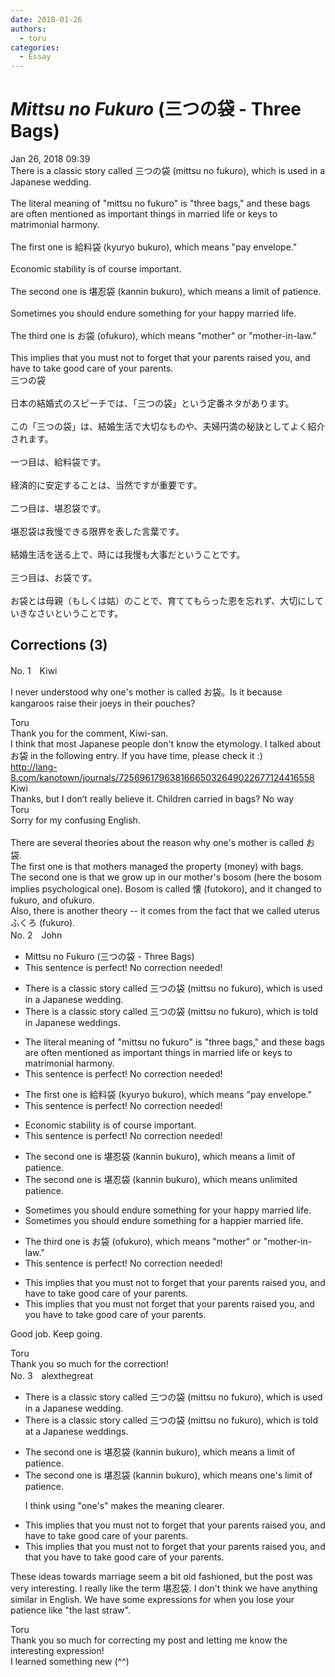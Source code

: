 ```yaml
---
date: 2018-01-26
authors:
  - toru
categories:
  - Essay
---
```


<h1 id="subject_show"><strong><em>Mittsu no Fukuro</strong></em> (三つの袋 - Three Bags)</h1>
<div class="date">Jan 26, 2018 09:39</div>
<div id="post"><div id="body_show_ori">
There is a classic story called 三つの袋 (mittsu no fukuro), which is used in a Japanese wedding.<br/><br/>The literal meaning of "mittsu no fukuro" is "three bags," and these bags are often mentioned as important things in married life or keys to matrimonial harmony.<br/><br/>The first one is 給料袋 (kyuryo bukuro), which means "pay envelope."<br/><br/>Economic stability is of course important.<br/><br/>The second one is 堪忍袋 (kannin bukuro), which means a limit of patience.<br/><br/>Sometimes you should endure something for your happy married life.<br/><br/>The third one is お袋 (ofukuro), which means "mother" or "mother-in-law."<br/><br/>This implies that you must not to forget that your parents raised you, and have to take good care of your parents.
</div></div>

<!-- more -->

<div id="post_ja"><div id="body_show_mo">
三つの袋<br/><br/>日本の結婚式のスピーチでは、「三つの袋」という定番ネタがあります。<br/><br/>この「三つの袋」は、結婚生活で大切なものや、夫婦円満の秘訣としてよく紹介されます。<br/><br/>一つ目は、給料袋です。<br/><br/>経済的に安定することは、当然ですが重要です。<br/><br/>二つ目は、堪忍袋です。<br/><br/>堪忍袋は我慢できる限界を表した言葉です。<br/><br/>結婚生活を送る上で、時には我慢も大事だということです。<br/><br/>三つ目は、お袋です。<br/><br/>お袋とは母親（もしくは姑）のことで、育ててもらった恩を忘れず、大切にしていきなさいということです。
</div></div>

## Corrections (3)
<div id="block"><div class="first_name"> No. 1　<span class="just_name">Kiwi</span></div><div id="block2">
<p class="comment_small">
 I never understood why one's mother is called お袋。Is it because kangaroos raise their joeys in their pouches?
</p>

</div><div class="name"><span class="just_name">Toru</span><br>
Thank you for the comment, Kiwi-san.<br/>I think that most Japanese people don't know the etymology. I talked about お袋 in the following entry. If you have time, please check it :)<br/><a href="http://lang-8.com/kanotown/journals/72569617963816665032649022677124416558" target="_blank">http://lang-8.com/kanotown/journals/72569617963816665032649022677124416558</a>
</div>
<div class="name"><span class="just_name">Kiwi</span><br>
Thanks, but I don’t really believe it. Children carried in bags? No way
</div>
<div class="name"><span class="just_name">Toru</span><br>
Sorry for my confusing English.<br/><br/>There are several theories about the reason why one's mother is called お袋.<br/>The first one is that mothers managed the property (money) with bags.<br/>The second one is that we grow up in our mother's bosom (here the bosom implies psychological one). Bosom is called 懐 (futokoro), and it changed to fukuro, and ofukuro.<br/>Also, there is another theory -- it comes from the fact that we called uterus ふくろ (fukuro).
</div>
</div>
<div id="block"><div class="first_name"> No. 2　<span class="just_name">John</span></div><div id="block2">
<ul class="correction_field">
<li class="incorrect">Mittsu no Fukuro (三つの袋 - Three Bags)</li>
<li class="corrected perfect">This sentence is perfect! No correction needed!</li>
</ul>
<ul class="correction_field">
<li class="incorrect">There is a classic story called 三つの袋 (mittsu no fukuro), which is used in a Japanese wedding.</li>
<li class="corrected correct">
There is a classic story called 三つの袋 (mittsu no fukuro), which is told in Japanese weddings.
</li>
</ul>
<ul class="correction_field">
<li class="incorrect">The literal meaning of "mittsu no fukuro" is "three bags," and these bags are often mentioned as important things in married life or keys to matrimonial harmony.</li>
<li class="corrected perfect">This sentence is perfect! No correction needed!</li>
</ul>
<ul class="correction_field">
<li class="incorrect">The first one is 給料袋 (kyuryo bukuro), which means "pay envelope."</li>
<li class="corrected perfect">This sentence is perfect! No correction needed!</li>
</ul>
<ul class="correction_field">
<li class="incorrect">Economic stability is of course important.</li>
<li class="corrected perfect">This sentence is perfect! No correction needed!</li>
</ul>
<ul class="correction_field">
<li class="incorrect">The second one is 堪忍袋 (kannin bukuro), which means a limit of patience.</li>
<li class="corrected correct">
The second one is 堪忍袋 (kannin bukuro), which means unlimited patience.
</li>
</ul>
<ul class="correction_field">
<li class="incorrect">Sometimes you should endure something for your happy married life.</li>
<li class="corrected correct">
Sometimes you should endure something for a happier married life.
</li>
</ul>
<ul class="correction_field">
<li class="incorrect">The third one is お袋 (ofukuro), which means "mother" or "mother-in-law."</li>
<li class="corrected perfect">This sentence is perfect! No correction needed!</li>
</ul>
<ul class="correction_field">
<li class="incorrect">This implies that you must not to forget that your parents raised you, and have to take good care of your parents.</li>
<li class="corrected correct">
This implies that you must not forget that your parents raised you, and you have to take good care of your parents.
</li>
</ul>
<p class="comment_small">
 Good job.  Keep going.
</p>

</div><div class="name"><span class="just_name">Toru</span><br>
Thank you so much for the correction!
</div>
</div>
<div id="block"><div class="first_name"> No. 3　<span class="just_name">alexthegreat</span></div><div id="block2">
<ul class="correction_field">
<li class="incorrect">There is a classic story called 三つの袋 (mittsu no fukuro), which is used in a Japanese wedding.</li>
<li class="corrected correct">
There is a classic story called 三つの袋 (mittsu no fukuro), which is <span class="f_blue">told at</span> <span class="sline"><span class="f_red">a</span></span> Japanese wedding<span class="f_blue">s</span>.
</li>
</ul>
<ul class="correction_field">
<li class="incorrect">The second one is 堪忍袋 (kannin bukuro), which means a limit of patience.</li>
<li class="corrected correct">
The second one is 堪忍袋 (kannin bukuro), which means <span class="f_blue">one's</span> limit of patience.
<p class="correction_comment">I think using "one's" makes the meaning clearer.</p>
</li>
</ul>
<ul class="correction_field">
<li class="incorrect">This implies that you must not to forget that your parents raised you, and have to take good care of your parents.</li>
<li class="corrected correct">
This implies that you must not to forget that your parents raised you, and <span class="f_blue">that you</span> have to take good care of your parents.
</li>
</ul>
<p class="comment_small">
 These ideas towards marriage seem a bit old fashioned, but the post was very interesting. I really like the term 堪忍袋. I don't think we have anything similar in English. We have some expressions for when you lose your patience like "the last straw".
</p>

</div><div class="name"><span class="just_name">Toru</span><br>
Thank you so much for correcting my post and letting me know the interesting expression!<br/>I learned something new (^^)
</div>
</div>
